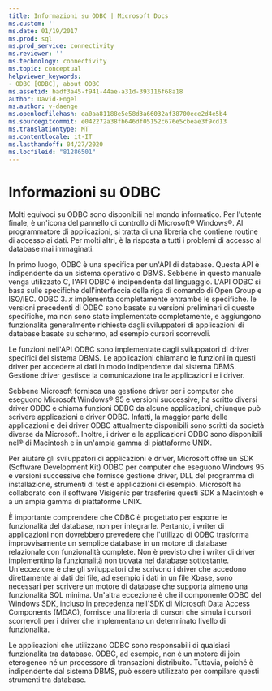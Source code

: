 ```yaml
---
title: Informazioni su ODBC | Microsoft Docs
ms.custom: ''
ms.date: 01/19/2017
ms.prod: sql
ms.prod_service: connectivity
ms.reviewer: ''
ms.technology: connectivity
ms.topic: conceptual
helpviewer_keywords:
- ODBC [ODBC], about ODBC
ms.assetid: badf3a45-f941-44ae-a31d-393116f68a18
author: David-Engel
ms.author: v-daenge
ms.openlocfilehash: ea0aa81188e5e58d3a66032af38700ece2d4e5b4
ms.sourcegitcommit: e042272a38fb646df05152c676e5cbeae3f9cd13
ms.translationtype: MT
ms.contentlocale: it-IT
ms.lasthandoff: 04/27/2020
ms.locfileid: "81286501"
---
```

# <a name="what-is-odbc"></a>Informazioni su ODBC
Molti equivoci su ODBC sono disponibili nel mondo informatico. Per l'utente finale, è un'icona del pannello di controllo di Microsoft® Windows®. Al programmatore di applicazioni, si tratta di una libreria che contiene routine di accesso ai dati. Per molti altri, è la risposta a tutti i problemi di accesso al database mai immaginati.  
  
 In primo luogo, ODBC è una specifica per un'API di database. Questa API è indipendente da un sistema operativo o DBMS. Sebbene in questo manuale venga utilizzato C, l'API ODBC è indipendente dal linguaggio. L'API ODBC si basa sulle specifiche dell'interfaccia della riga di comando di Open Group e ISO/IEC. ODBC 3. *x* implementa completamente entrambe le specifiche. le versioni precedenti di ODBC sono basate su versioni preliminari di queste specifiche, ma non sono state implementate completamente, e aggiungono funzionalità generalmente richieste dagli sviluppatori di applicazioni di database basate su schermo, ad esempio cursori scorrevoli.  
  
 Le funzioni nell'API ODBC sono implementate dagli sviluppatori di driver specifici del sistema DBMS. Le applicazioni chiamano le funzioni in questi driver per accedere ai dati in modo indipendente dal sistema DBMS. Gestione driver gestisce la comunicazione tra le applicazioni e i driver.  
  
 Sebbene Microsoft fornisca una gestione driver per i computer che eseguono Microsoft Windows® 95 e versioni successive, ha scritto diversi driver ODBC e chiama funzioni ODBC da alcune applicazioni, chiunque può scrivere applicazioni e driver ODBC. Infatti, la maggior parte delle applicazioni e dei driver ODBC attualmente disponibili sono scritti da società diverse da Microsoft. Inoltre, i driver e le applicazioni ODBC sono disponibili nel® di Macintosh e in un'ampia gamma di piattaforme UNIX.  
  
 Per aiutare gli sviluppatori di applicazioni e driver, Microsoft offre un SDK (Software Development Kit) ODBC per computer che eseguono Windows 95 e versioni successive che fornisce gestione driver, DLL del programma di installazione, strumenti di test e applicazioni di esempio. Microsoft ha collaborato con il software Visigenic per trasferire questi SDK a Macintosh e a un'ampia gamma di piattaforme UNIX.  
  
 È importante comprendere che ODBC è progettato per esporre le funzionalità del database, non per integrarle. Pertanto, i writer di applicazioni non dovrebbero prevedere che l'utilizzo di ODBC trasforma improvvisamente un semplice database in un motore di database relazionale con funzionalità complete. Non è previsto che i writer di driver implementino la funzionalità non trovata nel database sottostante. Un'eccezione è che gli sviluppatori che scrivono i driver che accedono direttamente ai dati dei file, ad esempio i dati in un file Xbase, sono necessari per scrivere un motore di database che supporta almeno una funzionalità SQL minima. Un'altra eccezione è che il componente ODBC del Windows SDK, incluso in precedenza nell'SDK di Microsoft Data Access Components (MDAC), fornisce una libreria di cursori che simula i cursori scorrevoli per i driver che implementano un determinato livello di funzionalità.  
  
 Le applicazioni che utilizzano ODBC sono responsabili di qualsiasi funzionalità tra database. ODBC, ad esempio, non è un motore di join eterogeneo né un processore di transazioni distribuito. Tuttavia, poiché è indipendente dal sistema DBMS, può essere utilizzato per compilare questi strumenti tra database.
